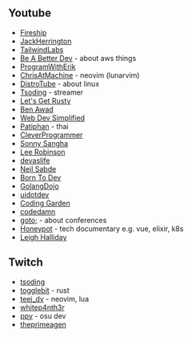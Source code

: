 ## Youtube

- [Fireship](https://www.youtube.com/c/Fireship)
- [JackHerrington](https://www.youtube.com/c/JackHerrington)
- [TailwindLabs](https://www.youtube.com/c/TailwindLabs)
- [Be A Better Dev](https://www.youtube.com/channel/UCraiFqWi0qSIxXxXN4IHFBQ) - about aws things
- [ProgramWithErik](https://www.youtube.com/c/ProgramWithErik)
- [ChrisAtMachine](https://www.youtube.com/c/ChrisAtMachine) - neovim (lunarvim)
- [DistroTube](https://www.youtube.com/c/DistroTube/featured) - about linux
- [Tsoding](https://www.youtube.com/c/TsodingDaily/videos) - streamer
- [Let's Get Rusty](https://www.youtube.com/channel/UCSp-OaMpsO8K0KkOqyBl7_w)
- [Ben Awad](https://www.youtube.com/c/BenAwad97)
- [Web Dev Simplified](https://www.youtube.com/channel/UCFbNIlppjAuEX4znoulh0Cw)
- [Patiphan](https://www.youtube.com/c/PatiphanPhengpao) - thai
- [CleverProgrammer](https://www.youtube.com/c/CleverProgrammer)
- [Sonny Sangha](https://www.youtube.com/channel/UCqeTj_QAnNlmt7FwzNwHZnA)
- [Lee Robinson](https://www.youtube.com/channel/UCZMli3czZnd1uoc1ShTouQw)
- [devaslife](https://www.youtube.com/c/devaslife)
- [Neil Sabde](https://www.youtube.com/channel/UCIfWXqdiEvM8nBFAA594Kjw/videos)
- [Born To Dev](https://www.youtube.com/c/BorntodevTH)
- [GolangDojo](https://www.youtube.com/c/GolangDojo)
- [uidotdev](https://www.youtube.com/watch?v=rivBfgaEyWQ&t=2s)
- [Coding Garden](https://www.youtube.com/channel/UCLNgu_OupwoeESgtab33CCw)
- [codedamn](https://www.youtube.com/c/codedamn)
- [goto;](https://www.youtube.com/c/GotoConferences) - about conferences
- [Honeypot](https://www.youtube.com/channel/UCsUalyRg43M8D60mtHe6YcA) - tech documentary e.g. vue, elixir, k8s
- [Leigh Halliday](https://www.youtube.com/c/leighhalliday/videos)

## Twitch

- [tsoding](https://www.twitch.tv/tsoding)
- [togglebit](https://www.twitch.tv/togglebit) - rust
- [teej_dv](https://www.twitch.tv/teej_dv) - neovim, lua
- [whitep4nth3r](https://www.twitch.tv/whitep4nth3r)
- [ppy](https://www.twitch.tv/ppy) - osu dev
- [theprimeagen](https://www.twitch.tv/theprimeagen)
